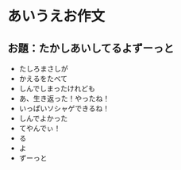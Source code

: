 # あいうえお作文
## お題：たかしあいしてるよずーっと
- たしろまさしが
- かえるをたべて
- しんでしまったけれども
- あ、生き返った！やったね！
- いっぱいソシャゲできるね！
- しんでよかった
- てやんでぃ！
- る
- よ
- ずーっと
